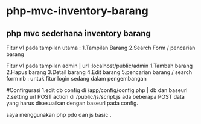 # php-mvc-inventory-barang
php mvc sederhana inventory barang
------------------------------------
Fitur v1 pada tampilan utama :
1.Tampilan Barang
2.Search Form / pencarian barang

Fitur v1 pada tampilan admin | url :localhost/public/admin 
1.Tambah barang
2.Hapus barang
3.Detail barang
4.Edit barang
5.pencarian barang / search form
nb : untuk fitur login sedang dalam pengembangan


#Confirgurasi
1.edit db config di /app/config/config.php | db dan baseurl
2.setting url POST action di /public/js/script.js 
  ada beberapa POST data yang harus disesuaikan dengan baseurl pada config.


saya menggunakan php pdo dan js basic . 
